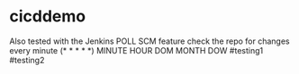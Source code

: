 # cicddemo
Also tested with the Jenkins POLL SCM feature
check the repo for changes every minute (* * * * *)
MINUTE HOUR DOM MONTH DOW
#testing1
#testing2
